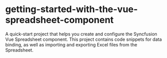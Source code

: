 # getting-started-with-the-vue-spreadsheet-component
A quick-start project that helps you create and configure the Syncfusion Vue Spreadsheet component. This project contains code snippets for data binding, as well as importing and exporting Excel files from the Spreadsheet.

